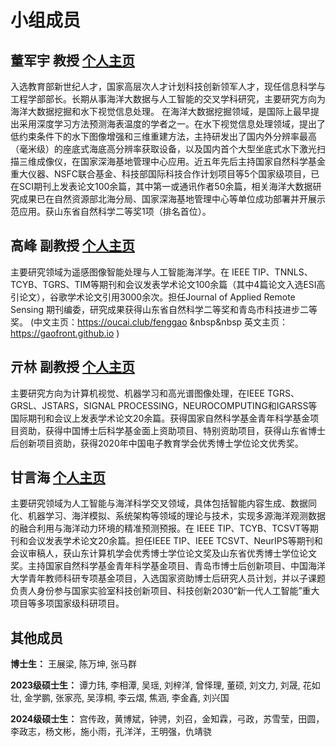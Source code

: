# 小组成员

## 董军宇 教授      [个人主页](https://it.ouc.edu.cn/djy)

入选教育部新世纪人才，国家高层次人才计划科技创新领军人才，现任信息科学与工程学部部长。长期从事海洋大数据与人工智能的交叉学科研究，主要研究方向为海洋大数据挖掘和水下视觉信息处理。 在海洋大数据挖掘领域，是国际上最早提出采用深度学习方法预测海表温度的学者之一。在水下视觉信息处理领域，提出了低约束条件下的水下图像增强和三维重建方法，主持研发出了国内外分辨率最高（毫米级）的座底式海底高分辨率获取设备，以及国内首个大型坐底式水下激光扫描三维成像仪，在国家深海基地管理中心应用。近五年先后主持国家自然科学基金重大仪器、NSFC联合基金、科技部国际科技合作计划项目等5个国家级项目，已在SCI期刊上发表论文100余篇，其中第一或通讯作者50余篇，相关海洋大数据研究成果已在自然资源部北海分局、国家深海基地管理中心等单位成功部署并开展示范应用。获山东省自然科学二等奖1项（排名首位）。

## 高峰 副教授       [个人主页](https://oucai.club/fenggao)

主要研究领域为遥感图像智能处理与人工智能海洋学。在 IEEE TIP、TNNLS、TCYB、TGRS、TIM等期刊和会议发表学术论文100余篇（其中4篇论文入选ESI高引论文），谷歌学术论文引用3000余次。担任Journal of Applied Remote Sensing 期刊编委，研究成果获得山东省自然科学二等奖和青岛市科技进步二等奖。 (中文主页：https://oucai.club/fenggao  &nbsp&nbsp 英文主页：https://gaofront.github.io )

## 亓林 副教授      [个人主页](https://it.ouc.edu.cn/ql2)

主要研究方向为计算机视觉、机器学习和高光谱图像处理，在IEEE TGRS、GRSL、JSTARS，SIGNAL PROCESSING，NEUROCOMPUTING和IGARSS等国际期刊和会议上发表学术论文20余篇。获得国家自然科学基金青年科学基金项目资助，获得中国博士后科学基金面上资助项目、特别资助项目，获得山东省博士后创新项目资助，获得2020年中国电子教育学会优秀博士学位论文优秀奖。

## 甘言海       [个人主页](https://it.ouc.edu.cn/gyh)

主要研究领域为人工智能与海洋科学交叉领域，具体包括智能内容生成、数据同化、机器学习、海洋模拟、系统架构等领域的理论与技术，实现多源海洋观测数据的融合利用与海洋动力环境的精准预测预报。在 IEEE TIP、TCYB、TCSVT等期刊和会议发表学术论文20余篇。担任IEEE TIP、IEEE TCSVT、NeurIPS等期刊和会议审稿人，获山东计算机学会优秀博士学位论文奖及山东省优秀博士学位论文奖。主持国家自然科学基金青年科学基金项目、青岛市博士后创新项目、中国海洋大学青年教师科研专项基金项目，入选国家资助博士后研究人员计划，并以子课题负责人身份参与国家实验室科技创新项目、科技创新2030“新一代人工智能”重大项目等多项国家级科研项目。

## 其他成员

**博士生：** 王展梁, 陈万坤, 张马群

**2023级硕士生：** 谭力玮, 李相潭, 吴瑶, 刘梓洋, 曾怿理, 董硕, 刘文力, 刘晟, 花如壮, 金学鹏, 张家亮, 吴淳桐, 李云熠, 焦涵, 李金鑫, 刘兴国

**2024级硕士生：** 宫传政，黄博斌，钟骋，刘召，金知霖，弓政，苏雪莹，田圆，李政志，杨文彬，施小雨，孔洋洋，王明强，仇靖骁

